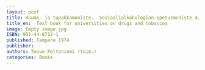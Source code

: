```yaml
---
layout: post
title: Huume- ja tupakkamoniste.  Sosiaalialkohologian opetusmoniste 4/1978. (100 s.)
title_en:  Text book for universities on drugs and tobaccoa
image: Empty image.jpg
ISBN: 951-44-0712-1
published: Tampere 1974 
publisher: 
authors: Teuvo Peltoniemi (toim.)
categories: Books
---
```

